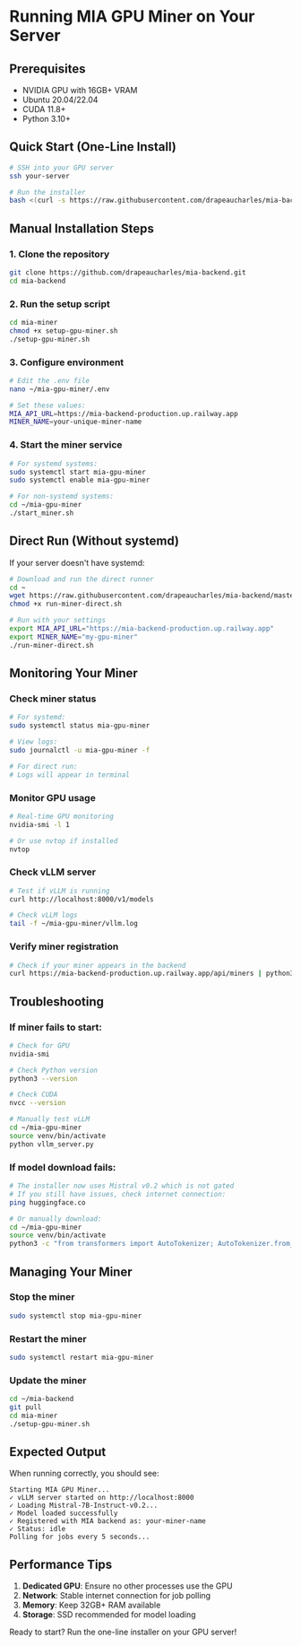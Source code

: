 # Running MIA GPU Miner on Your Server

## Prerequisites
- NVIDIA GPU with 16GB+ VRAM
- Ubuntu 20.04/22.04
- CUDA 11.8+
- Python 3.10+

## Quick Start (One-Line Install)

```bash
# SSH into your GPU server
ssh your-server

# Run the installer
bash <(curl -s https://raw.githubusercontent.com/drapeaucharles/mia-backend/master/install-miner.sh)
```

## Manual Installation Steps

### 1. Clone the repository
```bash
git clone https://github.com/drapeaucharles/mia-backend.git
cd mia-backend
```

### 2. Run the setup script
```bash
cd mia-miner
chmod +x setup-gpu-miner.sh
./setup-gpu-miner.sh
```

### 3. Configure environment
```bash
# Edit the .env file
nano ~/mia-gpu-miner/.env

# Set these values:
MIA_API_URL=https://mia-backend-production.up.railway.app
MINER_NAME=your-unique-miner-name
```

### 4. Start the miner service
```bash
# For systemd systems:
sudo systemctl start mia-gpu-miner
sudo systemctl enable mia-gpu-miner

# For non-systemd systems:
cd ~/mia-gpu-miner
./start_miner.sh
```

## Direct Run (Without systemd)

If your server doesn't have systemd:

```bash
# Download and run the direct runner
cd ~
wget https://raw.githubusercontent.com/drapeaucharles/mia-backend/master/run-miner-direct.sh
chmod +x run-miner-direct.sh

# Run with your settings
export MIA_API_URL="https://mia-backend-production.up.railway.app"
export MINER_NAME="my-gpu-miner"
./run-miner-direct.sh
```

## Monitoring Your Miner

### Check miner status
```bash
# For systemd:
sudo systemctl status mia-gpu-miner

# View logs:
sudo journalctl -u mia-gpu-miner -f

# For direct run:
# Logs will appear in terminal
```

### Monitor GPU usage
```bash
# Real-time GPU monitoring
nvidia-smi -l 1

# Or use nvtop if installed
nvtop
```

### Check vLLM server
```bash
# Test if vLLM is running
curl http://localhost:8000/v1/models

# Check vLLM logs
tail -f ~/mia-gpu-miner/vllm.log
```

### Verify miner registration
```bash
# Check if your miner appears in the backend
curl https://mia-backend-production.up.railway.app/api/miners | python3 -m json.tool
```

## Troubleshooting

### If miner fails to start:
```bash
# Check for GPU
nvidia-smi

# Check Python version
python3 --version

# Check CUDA
nvcc --version

# Manually test vLLM
cd ~/mia-gpu-miner
source venv/bin/activate
python vllm_server.py
```

### If model download fails:
```bash
# The installer now uses Mistral v0.2 which is not gated
# If you still have issues, check internet connection:
ping huggingface.co

# Or manually download:
cd ~/mia-gpu-miner
source venv/bin/activate
python3 -c "from transformers import AutoTokenizer; AutoTokenizer.from_pretrained('mistralai/Mistral-7B-Instruct-v0.2')"
```

## Managing Your Miner

### Stop the miner
```bash
sudo systemctl stop mia-gpu-miner
```

### Restart the miner
```bash
sudo systemctl restart mia-gpu-miner
```

### Update the miner
```bash
cd ~/mia-backend
git pull
cd mia-miner
./setup-gpu-miner.sh
```

## Expected Output

When running correctly, you should see:
```
Starting MIA GPU Miner...
✓ vLLM server started on http://localhost:8000
✓ Loading Mistral-7B-Instruct-v0.2...
✓ Model loaded successfully
✓ Registered with MIA backend as: your-miner-name
✓ Status: idle
Polling for jobs every 5 seconds...
```

## Performance Tips

1. **Dedicated GPU**: Ensure no other processes use the GPU
2. **Network**: Stable internet connection for job polling
3. **Memory**: Keep 32GB+ RAM available
4. **Storage**: SSD recommended for model loading

Ready to start? Run the one-line installer on your GPU server!